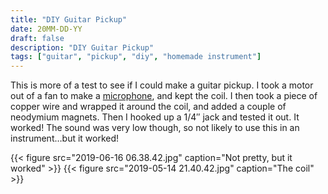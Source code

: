 ```yaml
---
title: "DIY Guitar Pickup"
date: 20MM-DD-YY
draft: false
description: "DIY Guitar Pickup"
tags: ["guitar", "pickup", "diy", "homemade instrument"]
---
```

This is more of a test to see if I could make a guitar pickup. I took a motor out of a fan to make a [microphone](/instruments/mics/phonespeakerinfancase), and kept the coil. I then took a piece of copper wire and wrapped it around the coil, and added a couple of neodymium magnets. Then I hooked up a 1/4″ jack and tested it out. It worked! The sound was very low though, so not likely to use this in an instrument…but it worked!

{{< figure src="2019-06-16 06.38.42.jpg" caption="Not pretty, but it worked" >}}
{{< figure src="2019-05-14 21.40.42.jpg" caption="The coil" >}}
